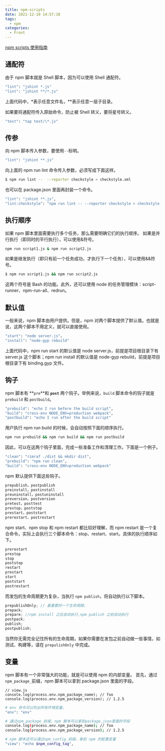 ```yaml
---
title: npm-scripts
date: 2021-12-10 14:57:18
tags:
  - npm
categories:
  - Front
---
```


[npm scripts 使用指南](https://www.ruanyifeng.com/blog/2016/10/npm_scripts.html)

<!-- more -->

## 通配符

由于 npm 脚本就是 Shell 脚本，因为可以使用 Shell 通配符。

```zsh
"lint": "jshint *.js"
"lint": "jshint **/*.js"
```

上面代码中，\*表示任意文件名，\*\*表示任意一层子目录。

如果要将通配符传入原始命令，防止被 Shell 转义，要将星号转义。

```zsh
"test": "tap test/\*.js"
```

## 传参

向 npm 脚本传入参数，要使用`--`标明。

```zsh
"lint": "jshint **.js"
```

向上面的 npm run lint 命令传入参数，必须写成下面这样。

```zsh
$ npm run lint --  --reporter checkstyle > checkstyle.xml
```

也可以在 package.json 里面再封装一个命令。

```zsh
"lint": "jshint **.js",
"lint:checkstyle": "npm run lint -- --reporter checkstyle > checkstyle.xml"
```

## 执行顺序

如果 npm 脚本里面需要执行多个任务，那么需要明确它们的执行顺序。
如果是并行执行（即同时的平行执行），可以使用&符号。

```zsh
npm run script1.js & npm run script2.js
```

如果是继发执行（即只有前一个任务成功，才执行下一个任务），可以使用&&符号。

```zsh
$ npm run script1.js && npm run script2.js
```

这两个符号是 Bash 的功能。此外，还可以使用 node 的任务管理模块：script-runner、npm-run-all、redrun。

## 默认值

一般来说，npm 脚本由用户提供。但是，npm 对两个脚本提供了默认值。也就是说，这两个脚本不用定义，就可以直接使用。

```zsh
"start": "node server.js"，
"install": "node-gyp rebuild"
```

上面代码中，npm run start 的默认值是 node server.js，前提是项目根目录下有 server.js 这个脚本；npm run install 的默认值是 node-gyp rebuild，前提是项目根目录下有 binding.gyp 文件。

## 钩子

npm 脚本有 **`pre`**和 **`post`** 两个钩子。举例来说，`build` 脚本命令的钩子就是 `prebuild` 和 `postbuild`。

```zsh
"prebuild": "echo I run before the build script",
"build": "cross-env NODE_ENV=production webpack",
"postbuild": "echo I run after the build script"
```

用户执行 npm run build 的时候，会自动按照下面的顺序执行。

```zsh
npm run prebuild && npm run build && npm run postbuild
```

因此，可以在这两个钩子里面，完成一些准备工作和清理工作。下面是一个例子。

```zsh
"clean": "rimraf ./dist && mkdir dist",
"prebuild": "npm run clean",
"build": "cross-env NODE_ENV=production webpack"
```

npm 默认提供下面这些钩子。

```zsh
prepublish，postpublish
preinstall，postinstall
preuninstall，postuninstall
preversion，postversion
pretest，posttest
prestop，poststop
prestart，poststart
prerestart，postrestart
```

npm start、npm stop 和 npm restart 都比较好理解，而 npm restart 是一个复合命令，实际上会执行三个脚本命令：stop、restart、start。具体的执行顺序如下。

```zsh
prerestart
prestop
stop
poststop
restart
prestart
start
poststart
postrestart
```

而发包的生命周期更为复杂，当执行 `npm publish`，将自动执行以下脚本。

```js
prepublishOnly; // 最重要的一个生命周期。
prepack;
prepare; //npm install 之后自动执行,npm publish 之前自动执行
postpack;
publish;
postpublish;
```

当然你无需完全记住所有的生命周期，如果你需要在发包之前自动做一些事情，如测试、构建等，请在 `prepulishOnly` 中完成。

## 变量

npm 脚本有一个非常强大的功能，就是可以使用 npm 的内部变量。
首先，通过`npm_package_`前缀，npm 脚本可以拿到 package.json 里面的字段。

```jsLOP90;
// view.js
console.log(process.env.npm_package_name); // foo
console.log(process.env.npm_package_version); // 1.2.5
```

```zsh
# env 命令可以列出所有环境变量。
"env": "env"

# 通过npm_package_前缀，npm 脚本可以拿到package.json里面的字段
console.log(process.env.npm_package_name); // foo
console.log(process.env.npm_package_version); // 1.2.5

# npm 脚本还可以通过npm_config_前缀，拿到 npm 的配置变量
"view": "echo $npm_config_tag",

```
